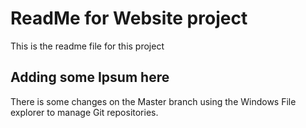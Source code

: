 # ReadMe for Website project

This is the readme file for this project

## Adding some Ipsum here

There is some changes on the Master branch using the Windows
File explorer to manage Git repositories.
